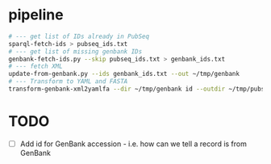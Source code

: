 # pipeline

```sh
# --- get list of IDs already in PubSeq
sparql-fetch-ids > pubseq_ids.txt
# --- get list of missing genbank IDs
genbank-fetch-ids.py --skip pubseq_ids.txt > genbank_ids.txt
# --- fetch XML
update-from-genbank.py --ids genbank_ids.txt --out ~/tmp/genbank
# --- Transform to YAML and FASTA
transform-genbank-xml2yamlfa --dir ~/tmp/genbank id --outdir ~/tmp/pubseq
```

# TODO

- [ ] Add id for GenBank accession - i.e. how can we tell a record is from GenBank
